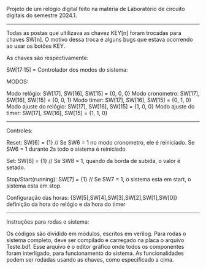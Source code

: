 
Projeto de um relógio digital feito na matéria de Laboratório de circuito digitais do semestre 2024.1.

---

Todas as postas que ultilizava as chavez KEY[n] foram trocadas para chaves SW[n]. O motivo dessa troca é alguns bugs que estava ocorrendo ao usar os botões KEY.

As chaves são respectivamente:

SW[17:15] = Controlador dos modos do sistema:


MODOS:

Modo relógio:
SW[17], SW[16], SW[15] = {0, 0, 0}
Modo cronometro:
SW[17], SW[16], SW[15] = {0, 0, 1}
Modo timer:
SW[17], SW[16], SW[15] = {0, 1, 0}
Modo ajuste do relógio:
SW[17], SW[16], SW[15] = {1, 0, 0}
Modo ajuste do timer:
SW[17], SW[16], SW[15] = {1, 1, 0}

---

Controles:

Reset:
SW[6] = {1} // Se SW6 = 1 no modo cronometro, ele é reiniciado. Se SW6 = 1 durante 2s todo o sistema é reiniciado.

Set:
SW[8] = {1} // Se SW8 = 1, quando da borda de subida, o valor é setado.

Stop/Start(running):
SW[7] = {1} // Se SW7 = 1, o sistema esta em start, o sistema esta em stop.

Configuração das horas:
{SW[5],SW[4],SW[3],SW[2],SW[1],SW[0]} definição da hora do relógio e da hora do timer

---

Instruções para rodas o sistema:

Os códigos são dividido em módulos, escritos em verilog. Para rodas o sistema completo, deve ser compilado e carregado na placa o arquivo Teste.bdf. Esse arquivo é o editor gráfico onde todos os componentes foram interligado, para funcionamento do sistema. As funcionalidades podem ser rodadas usando as chaves, como especificado a cima.

